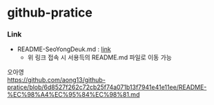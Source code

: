 # github-pratice

### Link
- README-SeoYongDeuk.md : [link](./README-SeoYongDeuk.md)
    - 위 링크 접속 시 서용득의 README.md 파일로 이동 가능
    
    
오아영    
https://github.com/aong13/github-pratice/blob/6d8527f262c72cb25f74a071b13f7941e41e11ee/README-%EC%98%A4%EC%95%84%EC%98%81.md
